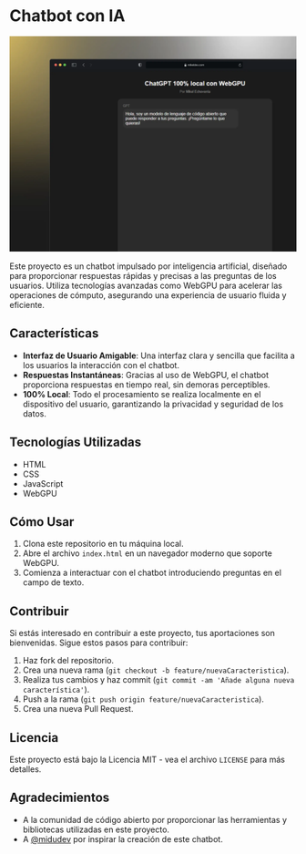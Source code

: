 # Chatbot con IA

![Chatbot con IA](/media/screenshot.webp)

Este proyecto es un chatbot impulsado por inteligencia artificial, diseñado para proporcionar respuestas rápidas y precisas a las preguntas de los usuarios. Utiliza tecnologías avanzadas como WebGPU para acelerar las operaciones de cómputo, asegurando una experiencia de usuario fluida y eficiente.

## Características

- **Interfaz de Usuario Amigable**: Una interfaz clara y sencilla que facilita a los usuarios la interacción con el chatbot.
- **Respuestas Instantáneas**: Gracias al uso de WebGPU, el chatbot proporciona respuestas en tiempo real, sin demoras perceptibles.
- **100% Local**: Todo el procesamiento se realiza localmente en el dispositivo del usuario, garantizando la privacidad y seguridad de los datos.

## Tecnologías Utilizadas

- HTML
- CSS
- JavaScript
- WebGPU

## Cómo Usar

1. Clona este repositorio en tu máquina local.
2. Abre el archivo `index.html` en un navegador moderno que soporte WebGPU.
3. Comienza a interactuar con el chatbot introduciendo preguntas en el campo de texto.

## Contribuir

Si estás interesado en contribuir a este proyecto, tus aportaciones son bienvenidas. Sigue estos pasos para contribuir:

1. Haz fork del repositorio.
2. Crea una nueva rama (`git checkout -b feature/nuevaCaracteristica`).
3. Realiza tus cambios y haz commit (`git commit -am 'Añade alguna nueva característica'`).
4. Push a la rama (`git push origin feature/nuevaCaracteristica`).
5. Crea una nueva Pull Request.

## Licencia

Este proyecto está bajo la Licencia MIT - vea el archivo `LICENSE` para más detalles.

## Agradecimientos

- A la comunidad de código abierto por proporcionar las herramientas y bibliotecas utilizadas en este proyecto.
- A [@midudev](https://x.com/midudev) por inspirar la creación de este chatbot.